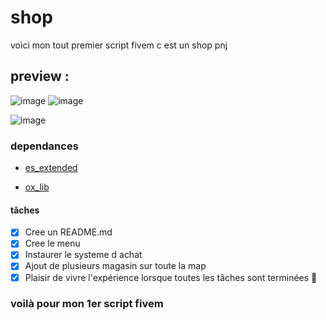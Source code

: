 # shop

voici mon tout premier script fivem c est un shop pnj

## preview :
![image](https://cdn.discordapp.com/attachments/1228058805472854111/1228109799930200115/image.png?ex=66d98821&is=66d836a1&hm=6f1df19ac2e169ad90bdd6579152363549736cc08f529b3cb9f044299f61574d&)
![image](https://cdn.discordapp.com/attachments/1228058805472854111/1228109799540002816/image.png?ex=66d98821&is=66d836a1&hm=dad63890b87c39e9e8eaa6a86fe2a3ad84c783a87ac244d650dc3f0290b71817&)

![image](https://cdn.discordapp.com/attachments/1228058805472854111/1228109799254786109/image.png?ex=66d98821&is=66d836a1&hm=58261e58cbe70c56346b3f9ce519e3aec06fc30a9330ce15d5a8ee8280e15c3f&)



### dependances
- [es_extended](https://github.com/esx-framework/esx_core)
* [ox_lib](https://github.com/overextended/ox_lib)

#### tâches 

- [x] Cree un README.md
- [x] Cree le menu
- [x] Instaurer le systeme d achat
- [x] Ajout de plusieurs magasin sur toute la map
- [x] Plaisir de vivre l'expérience lorsque toutes les tâches sont terminées :tada:

### voilà pour mon 1er script fivem 


